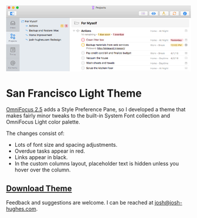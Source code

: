 ![Screenshot](screenshot.png)

# San Francisco Light Theme

[OmniFocus 2.5](https://www.omnigroup.com/omnifocus/) adds a Style Preference Pane, so I developed a theme that makes fairly minor tweaks to the built-in System Font collection and OmniFocus Light color palette.

The changes consist of:

- Lots of font size and spacing adjustments.
- Overdue tasks appear in red.
- Links appear in black.
- In the custom columns layout, placeholder text is hidden unless you hover over the column.

## [Download Theme](https://github.com/deaghean/omnifocus-themes/archive/master.zip)

Feedback and suggestions are welcome. I can be reached at [josh@josh-hughes.com](mailto:josh@josh-hughes.com).